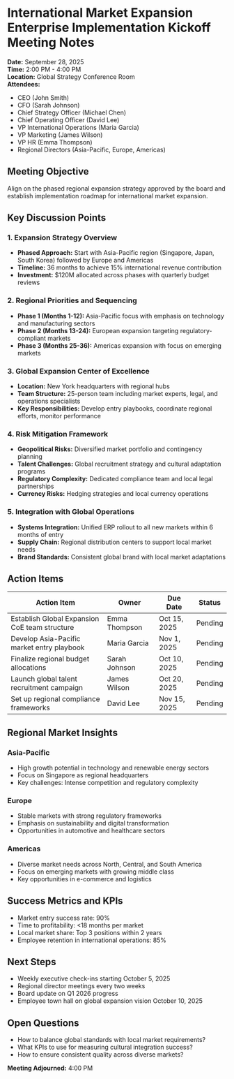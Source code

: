 # International Market Expansion Enterprise Implementation Kickoff Meeting Notes

**Date:** September 28, 2025  
**Time:** 2:00 PM - 4:00 PM  
**Location:** Global Strategy Conference Room  
**Attendees:**  
- CEO (John Smith)  
- CFO (Sarah Johnson)  
- Chief Strategy Officer (Michael Chen)  
- Chief Operating Officer (David Lee)  
- VP International Operations (Maria Garcia)  
- VP Marketing (James Wilson)  
- VP HR (Emma Thompson)  
- Regional Directors (Asia-Pacific, Europe, Americas)  

## Meeting Objective
Align on the phased regional expansion strategy approved by the board and establish implementation roadmap for international market expansion.

## Key Discussion Points

### 1. Expansion Strategy Overview
- **Phased Approach:** Start with Asia-Pacific region (Singapore, Japan, South Korea) followed by Europe and Americas
- **Timeline:** 36 months to achieve 15% international revenue contribution
- **Investment:** $120M allocated across phases with quarterly budget reviews

### 2. Regional Priorities and Sequencing
- **Phase 1 (Months 1-12):** Asia-Pacific focus with emphasis on technology and manufacturing sectors
- **Phase 2 (Months 13-24):** European expansion targeting regulatory-compliant markets
- **Phase 3 (Months 25-36):** Americas expansion with focus on emerging markets

### 3. Global Expansion Center of Excellence
- **Location:** New York headquarters with regional hubs
- **Team Structure:** 25-person team including market experts, legal, and operations specialists
- **Key Responsibilities:** Develop entry playbooks, coordinate regional efforts, monitor performance

### 4. Risk Mitigation Framework
- **Geopolitical Risks:** Diversified market portfolio and contingency planning
- **Talent Challenges:** Global recruitment strategy and cultural adaptation programs
- **Regulatory Complexity:** Dedicated compliance team and local legal partnerships
- **Currency Risks:** Hedging strategies and local currency operations

### 5. Integration with Global Operations
- **Systems Integration:** Unified ERP rollout to all new markets within 6 months of entry
- **Supply Chain:** Regional distribution centers to support local market needs
- **Brand Standards:** Consistent global brand with local market adaptations

## Action Items

| Action Item | Owner | Due Date | Status |
|-------------|-------|----------|--------|
| Establish Global Expansion CoE team structure | Emma Thompson | Oct 15, 2025 | Pending |
| Develop Asia-Pacific market entry playbook | Maria Garcia | Nov 1, 2025 | Pending |
| Finalize regional budget allocations | Sarah Johnson | Oct 10, 2025 | Pending |
| Launch global talent recruitment campaign | James Wilson | Oct 20, 2025 | Pending |
| Set up regional compliance frameworks | David Lee | Nov 15, 2025 | Pending |

## Regional Market Insights

### Asia-Pacific
- High growth potential in technology and renewable energy sectors
- Focus on Singapore as regional headquarters
- Key challenges: Intense competition and regulatory complexity

### Europe
- Stable markets with strong regulatory frameworks
- Emphasis on sustainability and digital transformation
- Opportunities in automotive and healthcare sectors

### Americas
- Diverse market needs across North, Central, and South America
- Focus on emerging markets with growing middle class
- Key opportunities in e-commerce and logistics

## Success Metrics and KPIs
- Market entry success rate: 90%
- Time to profitability: <18 months per market
- Local market share: Top 3 positions within 2 years
- Employee retention in international operations: 85%

## Next Steps
- Weekly executive check-ins starting October 5, 2025
- Regional director meetings every two weeks
- Board update on Q1 2026 progress
- Employee town hall on global expansion vision October 10, 2025

## Open Questions
- How to balance global standards with local market requirements?
- What KPIs to use for measuring cultural integration success?
- How to ensure consistent quality across diverse markets?

**Meeting Adjourned:** 4:00 PM